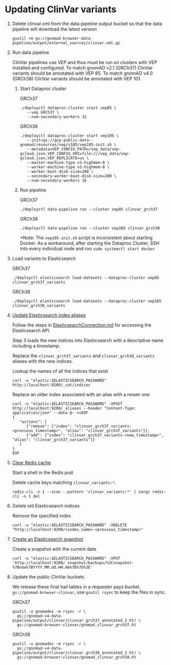 # Updating ClinVar variants

1. Delete clinvar.xml from the data pipeline output bucket so that the data pipeline will download the latest version

   ```
   gsutil rm gs://gnomad-browser-data-pipeline/output/external_sources/clinvar.xml.gz
   ```

2. Run data pipeline

   ClinVar pipelines use VEP and thus must be run on clusters with VEP installed and configured. To match gnomAD v2.1 (GRCh37) ClinVar variants should be annotated with VEP 85. To match gnomAD v4.0 (GRCh38) ClinVar variants should be annotated with VEP 101.

   1. Start Dataproc cluster

      GRCh37

      ```
      ./deployctl dataproc-cluster start vep85 \
         --vep GRCh37 \
         --num-secondary-workers 32
      ```

      GRCh38

      ```
      ./deployctl dataproc-cluster start vep105 \
         --init=gs://gcp-public-data--gnomad/resources/vep/v105/vep105-init.sh \
         --metadata=VEP_CONFIG_PATH=/vep_data/vep-gcloud.json,VEP_CONFIG_URI=file:///vep_data/vep-gcloud.json,VEP_REPLICATE=us \
         --master-machine-type n1-highmem-8 \
         --worker-machine-type n1-highmem-8 \
         --worker-boot-disk-size=200 \
         --secondary-worker-boot-disk-size=200 \
         --num-secondary-workers 16
      ```

   2. Run pipeline

      GRCh37

      ```
      ./deployctl data-pipeline run --cluster vep85 clinvar_grch37
      ```

      GRCh38

      ```
      ./deployctl data-pipeline run --cluster vep105 clinvar_grch38
      ```

      \*Note: The `vep105-init.sh` script is inconsistent about starting Docker. As a workaround, after starting the Dataproc Cluster, SSH into every individual node and run `sudo systemctl start docker`

3. Load variants to Elasticsearch

   GRCh37

   ```
   ./deployctl elasticsearch load-datasets --dataproc-cluster vep85 clinvar_grch37_variants
   ```

   GRCh38

   ```
   ./deployctl elasticsearch load-datasets --dataproc-cluster vep105 clinvar_grch38_variants
   ```

4. [Update Elasticsearch index aliases](./ElasticsearchIndexAliases.md)

   Follow the steps in [ElasticsearchConnection.md](./ElasticsearchConnection.md) for accessing the Elasticsearch API.

   Step 3 loads the new indices into Elasticsearch with a descriptive name including a timestamp.

   Replace the `clinvar_grch37_variants` and `clinvar_grch38_variants` aliases with the new indices.

   Lookup the names of all the indices that exist

   ```
   curl -u "elastic:$ELASTICSEARCH_PASSWORD" http://localhost:9200/_cat/indices
   ```

   Replace an older index associated with an alias with a newer one

   ```
   curl -u "elastic:$ELASTICSEARCH_PASSWORD" -XPOST http://localhost:9200/_aliases --header "Content-Type: application/json" --data @- <<EOF
   {
      "actions": [
         {"remove": {"index": "clinvar_grch37_variants-<previous_timestamp>", "alias": "clinvar_grch37_variants"}},
         {"add": {"index": "clinvar_grch37_variants-<new_timestamp>", "alias": "clinvar_grch37_variants"}}
      ]
   }
   EOF
   ```

5. [Clear Redis cache](./RedisCache.md)

   Start a shell in the Redis pod.

   Delete cache keys matching `clinvar_variants:*`.

   ```
   redis-cli -n 1 --scan --pattern 'clinvar_variants:*' | xargs redis-cli -n 1 del
   ```

6. Delete old Elasticsearch indices

   Remove the specified index

   ```
   curl -u "elastic:$ELASTICSEARCH_PASSWORD" -XDELETE "http://localhost:9200/<index_name>-<previous_timestamp>"
   ```

7. [Create an Elasticsearch snapshot](./ElasticsearchSnapshots.md)

   Create a snapshot with the current date

   ```
   curl -u "elastic:$ELASTICSEARCH_PASSWORD" -XPUT 'http://localhost:9200/_snapshot/backups/%3Csnapshot-%7Bnow%7BYYYY.MM.dd.HH.mm%7D%7D%3E'
   ```

8. Update the public ClinVar buckets

   We release these final hail tables in a requester pays bucket, `gs://gnomad-browser-clinvar`, use `gsutil rsync` to keep the files in sync.

   GRCh37

   ```
   gsutil -u gnomadev -m rsync -r \
     gs://gnomad-v4-data-pipeline/output/clinvar/clinvar_grch37_annotated_2.ht/ \
     gs://gnomad-browser-clinvar/gnomad_clinvar_grch37.ht
   ```

   GRCh38

   ```
   gsutil -u gnomadev -m rsync -r \
     gs://gnomad-v4-data-pipeline/output/clinvar/clinvar_grch38_annotated_2.ht/ \
     gs://gnomad-browser-clinvar/gnomad_clinvar_grch38.ht
   ```
